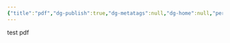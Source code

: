 ```yaml
---
{"title":"pdf","dg-publish":true,"dg-metatags":null,"dg-home":null,"permalink":"/01-kontaktna-informacziya/test-pdf/","dgPassFrontmatter":true,"noteIcon":""}
---
```


test pdf